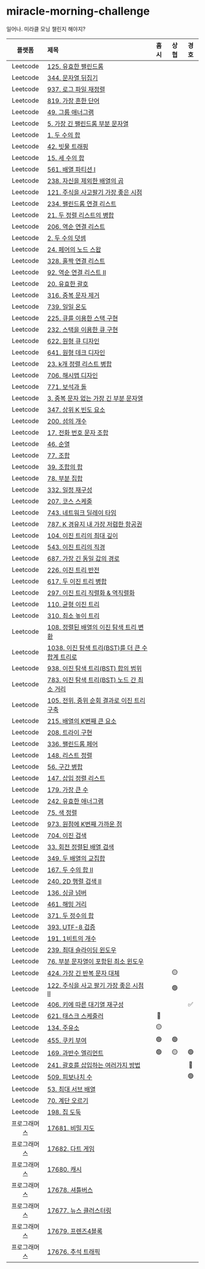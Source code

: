 # miracle-morning-challenge

일어나. 미라클 모닝 챌린지 해야지?

| 플랫폼 | 제목 | 흠시 | 상협 | 경호 |
| :---: | :--- | :--: | :--: | :--: |
| Leetcode | [125. 유효한 팰린드롬](https://leetcode.com/problems/valid-palindrome/)|  |  |  |
| Leetcode | [344. 문자열 뒤집기](https://leetcode.com/problems/reverse-string/)|  |  |  |
| Leetcode | [937. 로그 파일 재정렬](https://leetcode.com/problems/reorder-data-in-log-files/)|  |  |  |
| Leetcode | [819. 가장 흔한 단어](https://leetcode.com/problems/most-common-word/)|  |  |  |
| Leetcode | [49. 그룹 애너그램](https://leetcode.com/problems/group-anagrams/)|  |  |  |
| Leetcode | [5. 가장 긴 팰린드롬 부분 문자열](https://leetcode.com/problems/longest-palindromic-substring/)|  |  |  |
| Leetcode | [1. 두 수의 합](https://leetcode.com/problems/two-sum/)|  |  |  |
| Leetcode | [42. 빗물 트래핑](https://leetcode.com/problems/trapping-rain-water/)|  |  |  |
| Leetcode | [15. 세 수의 합](https://leetcode.com/problems/3sum/)|  |  |  |
| Leetcode | [561. 배열 파티션 I](https://leetcode.com/problems/array-partition-i/)|  |  |  |
| Leetcode | [238. 자신을 제외한 배열의 곱](https://leetcode.com/problems/product-of-array-except-self/)|  |  |  |
| Leetcode | [121. 주식을 사고팔기 가장 좋은 시점](https://leetcode.com/problems/best-time-to-buy-and-sell-stock/)|  |  |  |
| Leetcode | [234. 팰린드롬 연결 리스트](https://leetcode.com/problems/palindrome-linked-list/)|  |  |  |
| Leetcode | [21. 두 정렬 리스트의 병합](https://leetcode.com/problems/merge-two-sorted-lists/)|  |  |  |
| Leetcode | [206. 역순 연결 리스트](https://leetcode.com/problems/reverse-linked-list/)|  |  |  |
| Leetcode | [2. 두 수의 덧셈](https://leetcode.com/problems/add-two-numbers/)|  |  |  |
| Leetcode | [24. 페어의 노드 스왑](https://leetcode.com/problems/swap-nodes-in-pairs/)|  |  |  |
| Leetcode | [328. 홀짝 연결 리스트](https://leetcode.com/problems/odd-even-linked-list/)|  |  |  |
| Leetcode | [92. 역순 연결 리스트 II](https://leetcode.com/problems/reverse-linked-list-ii/)|  |  |  |
| Leetcode | [20. 유효한 괄호](https://leetcode.com/problems/valid-parentheses/)|  |  |  |
| Leetcode | [316. 중복 문자 제거](https://leetcode.com/problems/remove-duplicate-letters/)|  |  |  |
| Leetcode | [739. 일일 온도](https://leetcode.com/problems/daily-temperatures/)|  |  |  |
| Leetcode | [225. 큐를 이용한 스택 구현](https://leetcode.com/problems/implement-stack-using-queues/)|  |  |  |
| Leetcode | [232. 스택을 이용한 큐 구현](https://leetcode.com/problems/implement-queue-using-stacks/)|  |  |  |
| Leetcode | [622. 원형 큐 디자인](https://leetcode.com/problems/design-circular-queue/)|  |  |  |
| Leetcode | [641. 원형 데크 디자인](https://leetcode.com/problems/design-circular-deque/)|  |  |  |
| Leetcode | [23. k개 정렬 리스트 병합](https://leetcode.com/problems/merge-k-sorted-lists/)|  |  |  |
| Leetcode | [706. 해시맵 디자인](https://leetcode.com/problems/design-hashmap/)|  |  |  |
| Leetcode | [771. 보석과 돌](https://leetcode.com/problems/jewels-and-stones/)|  |  |  |
| Leetcode | [3. 중복 문자 없는 가장 긴 부분 문자열](https://leetcode.com/problems/longest-substring-without-repeating-characters/)|  |  |  |
| Leetcode | [347. 상위 K 빈도 요소](https://leetcode.com/problems/top-k-frequent-elements/)|  |  |  |
| Leetcode | [200. 섬의 개수](https://leetcode.com/problems/number-of-islands/)|  |  |  |
| Leetcode | [17. 전화 번호 문자 조합](https://leetcode.com/problems/letter-combinations-of-a-phone-number/)|  |  |  |
| Leetcode | [46. 순열](https://leetcode.com/problems/permutations/)|  |  |  |
| Leetcode | [77. 조합](https://leetcode.com/problems/combinations/)|  |  |  |
| Leetcode | [39. 조합의 합](https://leetcode.com/problems/combination-sum/)|  |  |  |
| Leetcode | [78. 부분 집합](https://leetcode.com/problems/subsets/)|  |  |  |
| Leetcode | [332. 일정 재구성](https://leetcode.com/problems/reconstruct-itinerary/)|  |  |  |
| Leetcode | [207. 코스 스케줄](https://leetcode.com/problems/course-schedule/)|  |  |  |
| Leetcode | [743. 네트워크 딜레이 타임](https://leetcode.com/problems/network-delay-time/)|  |  |  |
| Leetcode | [787. K 경유지 내 가장 저렴한 항공권](https://leetcode.com/problems/cheapest-flights-within-k-stops/)|  |  |  |
| Leetcode | [104. 이진 트리의 최대 깊이](https://leetcode.com/problems/maximum-depth-of-binary-tree/)|  |  |  |
| Leetcode | [543. 이진 트리의 직경](https://leetcode.com/problems/diameter-of-binary-tree/)|  |  |  |
| Leetcode | [687. 가장 긴 동일 값의 경로](https://leetcode.com/problems/longest-univalue-path/)|  |  |  |
| Leetcode | [226. 이진 트리 반전](https://leetcode.com/problems/invert-binary-tree/)|  |  |  |
| Leetcode | [617. 두 이진 트리 병합](https://leetcode.com/problems/merge-two-binary-trees/)|  |  |  |
| Leetcode | [297. 이진 트리 직렬화 & 역직렬화](https://leetcode.com/problems/serialize-and-deserialize-binary-tree/)|  |  |  |
| Leetcode | [110. 균형 이진 트리](https://leetcode.com/problems/balanced-binary-tree/)|  |  |  |
| Leetcode | [310. 최소 높이 트리](https://leetcode.com/problems/minimum-height-trees/)|  |  |  |
| Leetcode | [108. 정렬된 배열의 이진 탐색 트리 변환](https://leetcode.com/problems/convert-sorted-array-to-binary-search-tree/)|  |  |  |
| Leetcode | [1038. 이진 탐색 트리(BST)를 더 큰 수 합계 트리로](https://leetcode.com/problems/binary-search-tree-to-greater-sum-tree/)|  |  |  |
| Leetcode | [938. 이진 탐색 트리(BST) 합의 범위](https://leetcode.com/problems/range-sum-of-bst/)|  |  |  |
| Leetcode | [783. 이진 탐색 트리(BST) 노드 간 최소 거리](https://leetcode.com/problems/minimum-distance-between-bst-nodes/)|  |  |  |
| Leetcode | [105. 전위, 중위 순회 결과로 이진 트리 구축](https://leetcode.com/problems/construct-binary-tree-from-preorder-and-inorder-traversal/)|  |  |  |
| Leetcode | [215. 배열의 K번째 큰 요소](https://leetcode.com/problems/kth-largest-element-in-an-array/)|  |  |  |
| Leetcode | [208. 트라이 구현](https://leetcode.com/problems/implement-trie-prefix-tree/)|  |  |  |
| Leetcode | [336. 팰린드롬 페어](https://leetcode.com/problems/palindrome-pairs/)|  |  |  |
| Leetcode | [148. 리스트 정렬](https://leetcode.com/problems/sort-list/)|  |  |  |
| Leetcode | [56. 구간 병합](https://leetcode.com/problems/merge-intervals/)|  |  |  |
| Leetcode | [147. 삽입 정렬 리스트](https://leetcode.com/problems/insertion-sort-list/)|  |  |  |
| Leetcode | [179. 가장 큰 수](https://leetcode.com/problems/largest-number/)|  |  |  |
| Leetcode | [242. 유효한 애너그램](https://leetcode.com/problems/valid-anagram/)|  |  |  |
| Leetcode | [75. 색 정렬](https://leetcode.com/problems/sort-colors/)|  |  |  |
| Leetcode | [973. 원점에 K번째 가까운 점](https://leetcode.com/problems/k-closest-points-to-origin/)|  |  |  |
| Leetcode | [704. 이진 검색](https://leetcode.com/problems/binary-search/)|  |  |  |
| Leetcode | [33. 회전 정렬된 배열 검색](https://leetcode.com/problems/search-in-rotated-sorted-array/)|  |  |  |
| Leetcode | [349. 두 배열의 교집합](https://leetcode.com/problems/intersection-of-two-arrays/)|  |  |  |
| Leetcode | [167. 두 수의 합 II](https://leetcode.com/problems/two-sum-ii-input-array-is-sorted/)|  |  |  |
| Leetcode | [240. 2D 행렬 검색 II](https://leetcode.com/problems/search-a-2d-matrix-ii/)|  |  |  |
| Leetcode | [136. 싱글 넘버](https://leetcode.com/problems/single-number/)|  |  |  |
| Leetcode | [461. 해밍 거리](https://leetcode.com/problems/hamming-distance/)|  |  |  |
| Leetcode | [371. 두 정수의 합](https://leetcode.com/problems/sum-of-two-integers/)|  |  |  |
| Leetcode | [393. UTF-8 검증](https://leetcode.com/problems/utf-8-validation/)|  |  |  |
| Leetcode | [191. 1비트의 개수](https://leetcode.com/problems/number-of-1-bits/)|  |  |  |
| Leetcode | [239. 최대 슬라이딩 윈도우](https://leetcode.com/problems/sliding-window-maximum/)|  |  |  |
| Leetcode | [76. 부분 문자열이 포함된 최소 윈도우](https://leetcode.com/problems/minimum-window-substring/)|  |  |  |
| Leetcode | [424. 가장 긴 반복 문자 대체](https://leetcode.com/problems/longest-repeating-character-replacement/)|  | 🟡 |  |
| Leetcode | [122. 주식을 사고 팔기 가장 좋은 시점 II](https://leetcode.com/problems/best-time-to-buy-and-sell-stock-ii/)|  | 🟢 |  |
| Leetcode | [406. 키에 따른 대기열 재구성](https://leetcode.com/problems/queue-reconstruction-by-height/)|  |  | ✅ |
| Leetcode | [621. 태스크 스케줄러](https://leetcode.com/problems/task-scheduler/)| 🔴 |  |  |
| Leetcode | [134. 주유소](https://leetcode.com/problems/gas-station/)| 🟡 |  |  |
| Leetcode | [455. 쿠키 부여](https://leetcode.com/problems/assign-cookies/)| 🟢 |  🟢 |  |
| Leetcode | [169. 과반수 엘리먼트](https://leetcode.com/problems/majority-element/)| 🟢 | 🟡 | 🟢 |
| Leetcode | [241. 괄호를 삽입하는 여러가지 방법](https://leetcode.com/problems/different-ways-to-add-parentheses/)|  |  | 🔴 |
| Leetcode | [509. 피보나치 수](https://leetcode.com/problems/fibonacci-number/)|  |  | 🟢 |
| Leetcode | [53. 최대 서브 배열](https://leetcode.com/problems/maximum-subarray/)|  |  |  |
| Leetcode | [70. 계단 오르기](https://leetcode.com/problems/climbing-stairs/)|  |  |  |
| Leetcode | [198. 집 도둑](https://leetcode.com/problems/house-robber/)|  |  |  |
| 프로그래머스 | [17681. 비밀 지도](https://programmers.co.kr/learn/courses/30/lessons/17681) |  |  |  |
| 프로그래머스 | [17682. 다트 게임](https://programmers.co.kr/learn/courses/30/lessons/17682) |  |  |  |
| 프로그래머스 | [17680. 캐시](https://programmers.co.kr/learn/courses/30/lessons/17680) |  |  |  |
| 프로그래머스 | [17678. 셔틀버스](https://programmers.co.kr/learn/courses/30/lessons/17678) |  |  |  |
| 프로그래머스 | [17677. 뉴스 클러스터링](https://programmers.co.kr/learn/courses/30/lessons/17677) |  |  |  |
| 프로그래머스 | [17679. 프렌즈4블록](https://programmers.co.kr/learn/courses/30/lessons/17679) |  |  |  |
| 프로그래머스 | [17676. 추석 트래픽](https://programmers.co.kr/learn/courses/30/lessons/17676) | | ||
